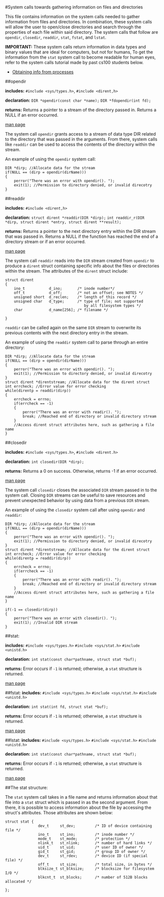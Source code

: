 #System calls towards gathering information on files and directories

This file contains information on the system calls needed to gather information from files and directories. In combination, these system calls will allow the user to open/close directories and search through the properties of each file within said directory. The system calls that follow are `opendir`, `closedir`, `readdir`, `stat`, `fstat`, and `lstat`.

**IMPORTANT:**
These system calls return information in data types and binary values that are ideal for computers, but not for humans, To get the information from the `stat` system call to become readable for human eyes, refer to the system calls tutorial made by past cs100 students below.
* [Obtaining info from processes](./getinfo.md)

##opendir

**includes:** `#include <sys/types.h>`, `#include <dirent,h>`

**declaration:** `DIR *opendir(const char *name);`
			`DIR *fdopendir(int fd);`

**returns:** Returns a pointer to a stream of the directory passed in. Returns a NULL if an error occurred.

[man page](http://linux.die.net/man/3/opendir)

The system call `opendir` grants access to a stream of data type DIR related to the directory that was passed in the arguments. From there, system calls like `readdir` can be used to access the contents of the directory within the stream.

An example of using the `opendir` system call:
```
DIR *dirp; //Allocate data for the stream
if(NULL == (dirp = opendir(dirName)))
{
	perror("There was an error with opendir(). ");
	exit(1); //Permission to directory denied, or invalid direcotry
}
```

##readdir

**includes:** `#include <dirent,h>`

**declaration:** `struct dirent *readdir(DIR *dirp);`
			`int readdir_r(DIR *dirp, struct dirent *entry, struct dirent **result);`

**returns:** Returns a pointer to the next directory entry within the DIR stream that was passed in. Returns a NULL if the function has reached the end of a directory stream or if an error occurred.

[man page](http://linux.die.net/man/3/readdir)

The system call `readdir` reads into the `DIR` stream created from `opendir` to produce a `dirent` struct containing specific info about the files or directories within the stream. The attributes of the `dirent` struct include:
```
struct dirent
{
	ino_t			d_ino;		 /* inode number*/
	off_t			d_off;		 /* not an offset; see NOTES */
	unsigned short	d_reclen;	 /* length of this record */
	unsigned char	d_type;		 /* type of file; not supported
								    by all filesystem types */
	char			d_name[256]; /* filename */

}
```
`readdir` can be called again on the same `DIR` stream to overwrite its previous contents with the next directory entry in the stream.

An example of using the `readdir` system call to parse through an entire directory:
```
DIR *dirp; //Allocate data for the stream
if(NULL == (dirp = opendir(dirName)))
{
	perror("There was an error with opendir(). ");
	exit(1); //Permission to directory denied, or invalid direcotry
}
struct dirent *direntstream; //Allocate data for the dirent struct
int errcheck; //Error value for error checking
while(direntp = readdir(dirp))
{
	errcheck = errno;
	if(errcheck == -1)
	{
		perror("There was an error with readir(). ");
		break; //Reached end of directory or invalid directory stream
	}
	//Access dirent struct attributes here, such as gathering a file name
}
```

##closedir

**includes:** `#include <sys/types.h>`, `#include <dirent.h>`

**declaration:** `int closedir(DIR *dirp);`

**returns:** Returns a 0 on success. Otherwise, returns -1 if an error occurred.

[man page](http://linux.die.net/man/3/closedir)

The system call `closedir` closes the associated `DIR` stream passed in to the system call. Closing `DIR` streams can be useful to save resources and prevent unexpected behavior by using data from a previous `DIR` stream.

An example of using the `closedir` system call after using `opendir` and `readdir`:
```
DIR *dirp; //Allocate data for the stream
if(NULL == (dirp = opendir(dirName)))
{
	perror("There was an error with opendir(). ");
	exit(1); //Permission to directory denied, or invalid direcotry
}
struct dirent *direntstream; //Allocate data for the dirent struct
int errcheck; //Error value for error checking
while(direntp = readdir(dirp))
{
	errcheck = errno;
	if(errcheck == -1)
	{
		perror("There was an error with readir(). ");
		break; //Reached end of directory or invalid directory stream
	}
	//Access dirent struct attributes here, such as gathering a file name
}

if(-1 == closedir(dirp))
{
	perror("There was an error with closedir(). ");
	exit(1); //Invalid DIR stream
}
```

##stat:

**includes:** `#include <sys/types.h>` `#include <sys/stat.h>` `#include <unistd.h>`

**declaration:** `int stat(const char*pathname, struct stat *buf);`

**returns:** Error occurs if `-1` is returned; otherwise, a `stat` structure is returned.

[man page](http://linux.die.net/man/2/stat)

##fstat:
**includes:** `#include <sys/types.h>` `#include <sys/stat.h>` `#include <unistd.h>`

**declaration:** `int stat(int fd, struct stat *buf);`

**returns:** Error occurs if `-1` is returned; otherwise, a `stat` structure is returned.

[man page](http://linux.die.net/man/2/stat) 

##lstat:
**includes:** `#include <sys/types.h>` `#include <sys/stat.h>` `#include <unistd.h>`

**declaration:** `int stat(const char*pathname, struct stat *buf);`

**returns:** Error occurs if `-1` is returned; otherwise, a `stat` structure is returned.

[man page](http://linux.die.net/man/2/stat) 

##The stat structure:

The `stat` system call takes in a file name and returns information about that file into a `stat` struct which is passed in as the second argument. From there, it is possible to access information about the file by accessing the struct's attributes. Those attributes are shown below:
```
struct stat {
               dev_t     st_dev;         /* ID of device containing file */
               ino_t     st_ino;         /* inode number */
               mode_t    st_mode;        /* protection */
               nlink_t   st_nlink;       /* number of hard links */
               uid_t     st_uid;         /* user ID of owner */
               gid_t     st_gid;         /* group ID of owner */
               dev_t     st_rdev;        /* device ID (if special file) */
               off_t     st_size;        /* total size, in bytes */
               blksize_t st_blksize;     /* blocksize for filesystem I/O */
               blkcnt_t  st_blocks;      /* number of 512B blocks allocated */

};

```





